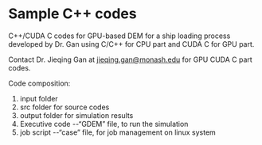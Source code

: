 # Sample C++ codes 
C++/CUDA C codes for GPU-based DEM for a ship loading process developed by Dr. Gan using C/C++ for CPU part and CUDA C for GPU part.  <br/>

Contact Dr. Jieqing Gan at jieqing.gan@monash.edu for GPU CUDA C part codes.<br/>

Code composition: <br/>
1) input folder<br/>
2) src folder for source codes<br/>
3) output folder for simulation results<br/>
4) Executive code --“GDEM” file, to run the simulation<br/>
5) job script --“case” file, for job management on linux system<br/>


